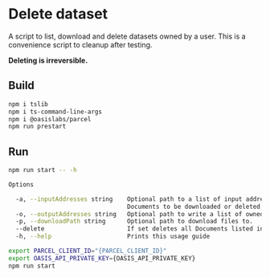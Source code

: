# Delete dataset

A script to list, download and delete datasets owned by a user.
This is a convenience script to cleanup after testing.

**Deleting is irreversible.**

## Build

```bash
npm i tslib
npm i ts-command-line-args
npm i @oasislabs/parcel
npm run prestart
```
## Run

```bash
npm run start -- -h

Options

  -a, --inputAddresses string    Optional path to a list of input addresses, one address per line.        
                                 Documents to be downloaded or deleted based on other arg.                
  -o, --outputAddresses string   Optional path to write a list of owned addresses, one address per line.  
  -p, --downloadPath string      Optional path to download files to.                                      
  --delete                       If set deletes all Documents listed in the input file.                   
  -h, --help                     Prints this usage guide    
```

```bash
export PARCEL_CLIENT_ID="{PARCEL_CLIENT_ID}"
export OASIS_API_PRIVATE_KEY={OASIS_API_PRIVATE_KEY}
npm run start
```